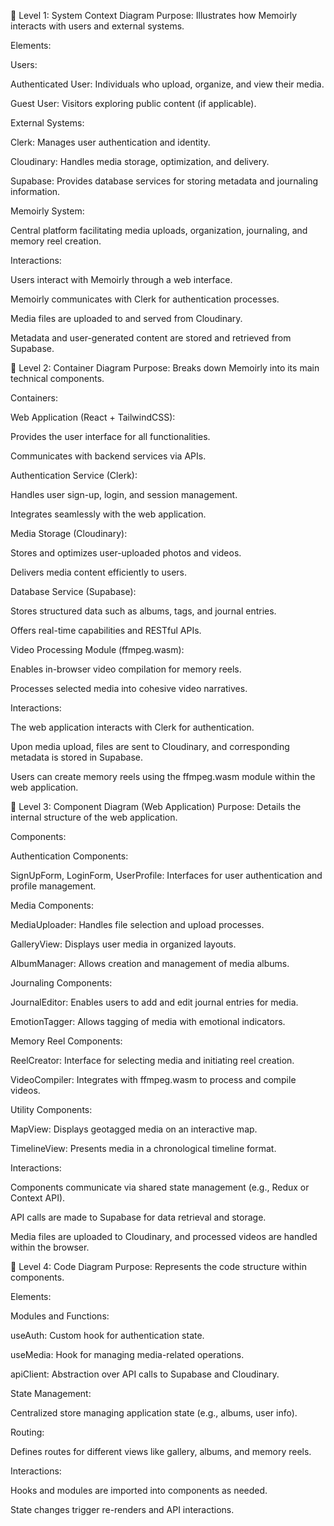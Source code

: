 🧭 Level 1: System Context Diagram
Purpose: Illustrates how Memoirly interacts with users and external systems.

Elements:

Users:

Authenticated User: Individuals who upload, organize, and view their media.

Guest User: Visitors exploring public content (if applicable).

External Systems:

Clerk: Manages user authentication and identity.

Cloudinary: Handles media storage, optimization, and delivery.

Supabase: Provides database services for storing metadata and journaling information.

Memoirly System:

Central platform facilitating media uploads, organization, journaling, and memory reel creation.

Interactions:

Users interact with Memoirly through a web interface.

Memoirly communicates with Clerk for authentication processes.

Media files are uploaded to and served from Cloudinary.

Metadata and user-generated content are stored and retrieved from Supabase.

🧱 Level 2: Container Diagram
Purpose: Breaks down Memoirly into its main technical components.

Containers:

Web Application (React + TailwindCSS):

Provides the user interface for all functionalities.

Communicates with backend services via APIs.

Authentication Service (Clerk):

Handles user sign-up, login, and session management.

Integrates seamlessly with the web application.

Media Storage (Cloudinary):

Stores and optimizes user-uploaded photos and videos.

Delivers media content efficiently to users.

Database Service (Supabase):

Stores structured data such as albums, tags, and journal entries.

Offers real-time capabilities and RESTful APIs.

Video Processing Module (ffmpeg.wasm):

Enables in-browser video compilation for memory reels.

Processes selected media into cohesive video narratives.

Interactions:

The web application interacts with Clerk for authentication.

Upon media upload, files are sent to Cloudinary, and corresponding metadata is stored in Supabase.

Users can create memory reels using the ffmpeg.wasm module within the web application.

🧩 Level 3: Component Diagram (Web Application)
Purpose: Details the internal structure of the web application.

Components:

Authentication Components:

SignUpForm, LoginForm, UserProfile: Interfaces for user authentication and profile management.

Media Components:

MediaUploader: Handles file selection and upload processes.

GalleryView: Displays user media in organized layouts.

AlbumManager: Allows creation and management of media albums.

Journaling Components:

JournalEditor: Enables users to add and edit journal entries for media.

EmotionTagger: Allows tagging of media with emotional indicators.

Memory Reel Components:

ReelCreator: Interface for selecting media and initiating reel creation.

VideoCompiler: Integrates with ffmpeg.wasm to process and compile videos.

Utility Components:

MapView: Displays geotagged media on an interactive map.

TimelineView: Presents media in a chronological timeline format.

Interactions:

Components communicate via shared state management (e.g., Redux or Context API).

API calls are made to Supabase for data retrieval and storage.

Media files are uploaded to Cloudinary, and processed videos are handled within the browser.

🧪 Level 4: Code Diagram
Purpose: Represents the code structure within components.

Elements:

Modules and Functions:

useAuth: Custom hook for authentication state.

useMedia: Hook for managing media-related operations.

apiClient: Abstraction over API calls to Supabase and Cloudinary.

State Management:

Centralized store managing application state (e.g., albums, user info).

Routing:

Defines routes for different views like gallery, albums, and memory reels.

Interactions:

Hooks and modules are imported into components as needed.

State changes trigger re-renders and API interactions.

